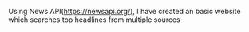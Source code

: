Using News API(https://newsapi.org/), I have created an basic website which searches top headlines from multiple sources

